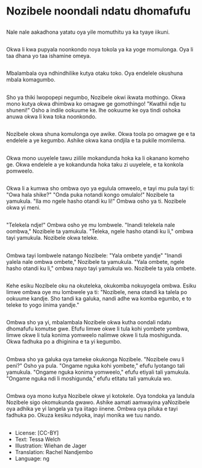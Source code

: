 # Nozibele noondali ndatu dhomafufu

##
Nale nale aakadhona yatatu oya yile momuthitu ya ka tyaye iikuni.

##
Okwa li kwa pupyala noonkondo noya tokola ya ka yoge momulonga. Oya li taa dhana yo taa ishamine omeya.

##
Mbalambala oya ndhindhilike kutya otaku toko. Oya endelele okushuna mbala komagumbo.

##
Sho ya thiki lwopopepi negumbo, Nozibele okwi ikwata mothingo. Okwa mono kutya okwa dhimbwa ko omagwe ge gomothingo! "Kwathii ndje tu shuneni!" Osho a indile ookuume ke. Ihe ookuume ke oya tindi oshoka anuwa okwa li kwa toka noonkondo.

##
Nozibele okwa shuna komulonga oye awike. Okwa toola po omagwe ge e ta endelele a ye kegumbo. Ashike okwa kana ondjila e ta pukile momilema.

##
Okwa mono uuyelele tawu ziilile mokandunda hoka ka li okanano komeho ge. Okwa endelele a ye kokandunda hoka taku zi uuyelele, e ta konkola pomweelo.

##
Okwa li a kumwa sho ombwa oyo ya egulula omweelo, e tayi mu pula tayi ti: "Owa hala shike?" "Onda puka notandi kongo omulalo!" Nozibele ta yamukula. "Ila mo ngele hasho otandi ku li!" Ombwa osho ya ti. Nozibele okwa yi meni.

##
"Telekela ndje!" Ombwa osho ye mu lombwele. "Inandi telekela nale oombwa," Nozibele ta yamukula. "Teleka, ngele hasho otandi ku li," ombwa tayi yamukula. Nozibele okwa teleke.

##
Ombwa tayi lombwele natango Nozibele: "Yala ombete yandje" "Inandi yalela nale ombwa ombete," Nozibele ta yamukula. "Yala ombete, ngele hasho otandi ku li," ombwa nayo tayi yamukula wo. Nozibele ta yala ombete.

##
Kehe esiku Nozibele oku na okuteleka, okukomba nokuyogela ombwa. Esiku limwe ombwa oye mu lombwele ya ti: "Nozibele, nena otandi ka talela po ookuume kandje. Sho tandi ka galuka, nandi adhe wa komba egumbo, e to teleke to yogo iinima yandje."

##
Ombwa sho ya yi, mbalambala Nozibele okwa kutha oondali ndatu dhomafufu komutse gwe. Efufu limwe okwe li tula kohi yombete yombwa, limwe okwe li tula konima yomweelo nalimwe okwe li tula moshigunda. Okwa fadhuka po a dhiginina e ta yi kegumbo.

##
Ombwa sho ya galuka oya tameke okukonga Nozibele. "Nozibele owu li peni?" Osho ya pula. "Ongame nguka kohi yombete," efufu lyotango tali yamukula. "Ongame nguka konima yomweelo," efufu etiyali tali yamukula. "Ongame nguka ndi li moshigunda," efufu etitatu tali yamukula wo.

##
Ombwa oya mono kutya Nozibele okwe yi kotokele. Oya tondoka ya landula Nozibele sigo okomukunda gwawo. Ashike aamati aamwayina yaNozibele oya adhika ye yi langela ya tya iitago iinene. Ombwa oya piluka e tayi fadhuka po. Okuza kesiku ndyoka, inayi monika we tuu nando.

##
* License: [CC-BY]
* Text: Tessa Welch
* Illustration: Wiehan de Jager
* Translation: Rachel Nandjembo
* Language: ng
